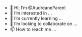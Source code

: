 - 👋 Hi, I’m @AudreaneParent
- 👀 I’m interested in ...
- 🌱 I’m currently learning ...
- 💞️ I’m looking to collaborate on ...
- 📫 How to reach me ...

<!---
AudreaneParent/AudreaneParent is a ✨ special ✨ repository because its `README.md` (this file) appears on your GitHub profile.
You can click the Preview link to take a look at your changes.
--->
